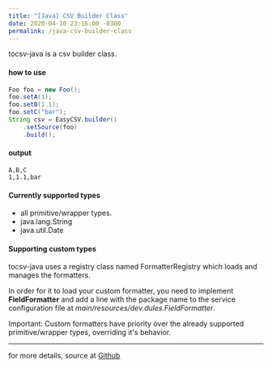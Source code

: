```yaml
---
title: "[Java] CSV Builder Class"
date: 2020-04-10 23:16:00 -0300
permalink: /java-csv-builder-class
---
```


tocsv-java is a csv builder class.

#### how to use

```java
Foo foo = new Foo();
foo.setA(1);
foo.setB(1.1);
foo.setC("bar");
String csv = EasyCSV.builder()
    .setSource(foo)
    .build();
```

#### output

```
A,B,C
1,1.1,bar
```

#### Currently supported types

* all primitive/wrapper types.
* java.lang.String
* java.util.Date

#### Supporting custom types

tocsv-java uses a registry class named FormatterRegistry which loads and manages the formatters. 

In order for it to load your custom formatter, 
you need to implement **FieldFormatter** and add a line with the package name to the service configuration file at *main/resources/dev.dules.FieldFormatter*. 

Important: Custom formatters have priority over the already supported primitive/wrapper types, overriding it's behavior.

---
for more details, source at <a href="https://github.com/kelvindules/tocsv-java.git" target="_blank">Github</a>
